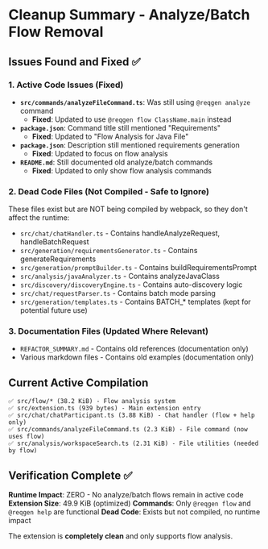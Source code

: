 # Cleanup Summary - Analyze/Batch Flow Removal

## Issues Found and Fixed ✅

### 1. Active Code Issues (Fixed)
- **`src/commands/analyzeFileCommand.ts`**: Was still using `@reqgen analyze` command
  - **Fixed**: Updated to use `@reqgen flow ClassName.main` instead
- **`package.json`**: Command title still mentioned "Requirements"
  - **Fixed**: Updated to "Flow Analysis for Java File"
- **`package.json`**: Description still mentioned requirements generation
  - **Fixed**: Updated to focus on flow analysis
- **`README.md`**: Still documented old analyze/batch commands
  - **Fixed**: Updated to only show flow analysis commands

### 2. Dead Code Files (Not Compiled - Safe to Ignore)
These files exist but are NOT being compiled by webpack, so they don't affect the runtime:

- `src/chat/chatHandler.ts` - Contains handleAnalyzeRequest, handleBatchRequest
- `src/generation/requirementsGenerator.ts` - Contains generateRequirements
- `src/generation/promptBuilder.ts` - Contains buildRequirementsPrompt  
- `src/analysis/javaAnalyzer.ts` - Contains analyzeJavaClass
- `src/discovery/discoveryEngine.ts` - Contains auto-discovery logic
- `src/chat/requestParser.ts` - Contains batch mode parsing
- `src/generation/templates.ts` - Contains BATCH_* templates (kept for potential future use)

### 3. Documentation Files (Updated Where Relevant)
- `REFACTOR_SUMMARY.md` - Contains old references (documentation only)
- Various markdown files - Contains old examples (documentation only)

## Current Active Compilation
```
✅ src/flow/* (38.2 KiB) - Flow analysis system
✅ src/extension.ts (939 bytes) - Main extension entry
✅ src/chat/chatParticipant.ts (3.88 KiB) - Chat handler (flow + help only)
✅ src/commands/analyzeFileCommand.ts (2.3 KiB) - File command (now uses flow)
✅ src/analysis/workspaceSearch.ts (2.31 KiB) - File utilities (needed by flow)
```

## Verification Complete ✅

**Runtime Impact**: ZERO - No analyze/batch flows remain in active code
**Extension Size**: 49.9 KiB (optimized)
**Commands**: Only `@reqgen flow` and `@reqgen help` are functional
**Dead Code**: Exists but not compiled, no runtime impact

The extension is **completely clean** and only supports flow analysis.
